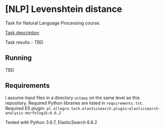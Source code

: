 # [NLP] Levenshtein distance

Task for Natural Language Processing course.

[Task description](./3-levenshtein.md)

Task results - TBD

## Running
TBD

## Requirements
I assume input files in a directory `ustawy` on the same level as this repository.
Required Python libraries are listed in `requirements.txt`.
Required ES plugin:
`pl.allegro.tech.elasticsearch.plugin:elasticsearch-analysis-morfologik:6.6.2` 

Tested with Python 3.6.7, ElasticSearch 6.6.2